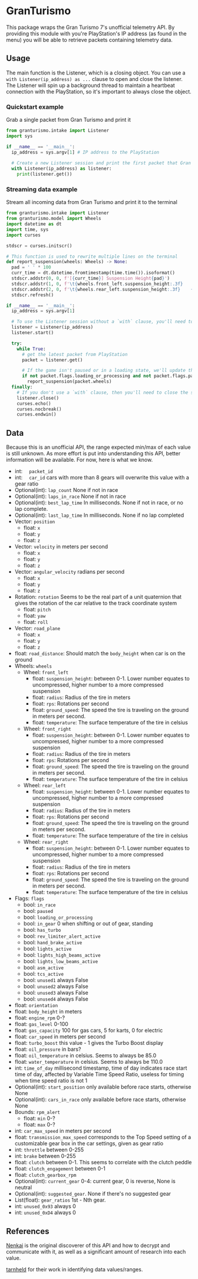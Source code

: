 # GranTurismo
This package wraps the Gran Turismo 7's unofficial telemetry API. By providing this module with you're PlayStation's IP address (as found in the menu) you will be able to retrieve packets containing telemetry data. 

## Usage
The main function is the Listener, which is a closing object. You can use a `with Listener(ip_address) as ...` clause to open and close the listener. 
The Listener will spin up a background thread to maintain a heartbeat connection with the PlayStation, so it's important to always close the object.

### Quickstart example
Grab a single packet from Gran Turismo and print it
```python
from granturismo.intake import Listener
import sys

if __name__ == '__main__':
  ip_address = sys.argv[1] # IP address to the PlayStation
  
  # Create a new Listener session and print the first packet that Gran Turismo sends.
  with Listener(ip_address) as listener:
    print(listener.get())
```

### Streaming data example
Stream all incoming data from Gran Turismo and print it to the terminal
```python
from granturismo.intake import Listener
from granturismo.model import Wheels
import datetime as dt
import time, sys
import curses

stdscr = curses.initscr()

# This function is used to rewrite multiple lines on the terminal
def report_suspension(wheels: Wheels) -> None:
  pad = ' ' * 100
  curr_time = dt.datetime.fromtimestamp(time.time()).isoformat()
  stdscr.addstr(0, 0, f'[{curr_time}] Suspension Height{pad}')
  stdscr.addstr(1, 0, f'\t{wheels.front_left.suspension_height:.3f}    {wheels.front_right.suspension_height:.3f}{pad}')
  stdscr.addstr(2, 0, f'\t{wheels.rear_left.suspension_height:.3f}    {wheels.rear_right.suspension_height:.3f}{pad}')
  stdscr.refresh()

if __name__ == '__main__':
  ip_address = sys.argv[1]

  # To use the Listener session without a `with` clause, you'll need to call the `.start()` function. 
  listener = Listener(ip_address)
  listener.start()

  try:
    while True:
      # get the latest packet from PlayStation
      packet = listener.get()

      # If the game isn't paused or in a loading state, we'll update the terminal with the latest suspension info.
      if not packet.flags.loading_or_processing and not packet.flags.paused:
        report_suspension(packet.wheels)
  finally:
    # If you don't use a `with` clause, then you'll need to close the session afterwords. Session will also successfully close with CTRL+C
    listener.close()
    curses.echo()
    curses.nocbreak()
    curses.endwin()
```

## Data
Because this is an unofficial API, the range expected min/max of each value is still unknown. As more effort is put into understanding this API, better information will be available. For now, here is what we know.
*  int: `  packet_id`
*  int: `  car_id` cars with more than 8 gears will overwrite this value with a gear ratio
*  Optional(int): `lap_count` None if not in race
*  Optional(int): `laps_in_race` None if not in race
*  Optional(int): `best_lap_time` In milliseconds. None if not in race, or no lap complete. 
*  Optional(int): `last_lap_time` In milliseconds. None if no lap completed
*  Vector: `position`
   * float: `x`
   * float: `y`
   * float: `z` 
*  Vector: `velocity` in meters per second
   * float: `x`
   * float: `y`
   * float: `z` 
*  Vector: `angular_velocity` radians per second
   * float: `x`
   * float: `y`
   * float: `z` 
*  Rotation: `rotation` Seems to be the real part of a unit quaternion that gives the rotation of the car relative to the track coordinate system
   * float: `pitch`
   * float: `yaw`
   * float: `roll` 
*  Vector: `road_plane`
   * float: `x`
   * float: `y`
   * float: `z` 
*  float: `road_distance`: Should match the `body_height` when car is on the ground
*  Wheels: `wheels`
   * Wheel: `front_left`
     * float: `suspension_height`: between 0-1. Lower number equates to uncompressed, higher number to a more compressed suspension
     * float: `radius`: Radius of the tire in meters 
     * float: `rps`: Rotations per second 
     * float: `ground_speed`: The speed the tire is traveling on the ground in meters per second. 
     * float: `temperature`: The surface temperature of the tire in celsius 
   * Wheel: `front_right`
       * float: `suspension_height`: between 0-1. Lower number equates to uncompressed, higher number to a more compressed suspension
       * float: `radius`: Radius of the tire in meters
       * float: `rps`: Rotations per second
       * float: `ground_speed`: The speed the tire is traveling on the ground in meters per second.
       * float: `temperature`: The surface temperature of the tire in celsius 
   * Wheel: `rear_left` 
       * float: `suspension_height`: between 0-1. Lower number equates to uncompressed, higher number to a more compressed suspension
       * float: `radius`: Radius of the tire in meters
       * float: `rps`: Rotations per second
       * float: `ground_speed`: The speed the tire is traveling on the ground in meters per second.
       * float: `temperature`: The surface temperature of the tire in celsius 
   * Wheel: `rear_right`
       * float: `suspension_height`: between 0-1. Lower number equates to uncompressed, higher number to a more compressed suspension
       * float: `radius`: Radius of the tire in meters
       * float: `rps`: Rotations per second
       * float: `ground_speed`: The speed the tire is traveling on the ground in meters per second.
       * float: `temperature`: The surface temperature of the tire in celsius 
*  Flags: `flags`
   * bool: `in_race`
   * bool: `paused` 
   * bool: `loading_or_processing` 
   * bool: `in_gear` 0 when shifting or out of gear, standing 
   * bool: `has_turbo` 
   * bool: `rev_limiter_alert_active` 
   * bool: `hand_brake_active` 
   * bool: `lights_active` 
   * bool: `lights_high_beams_active` 
   * bool: `lights_low_beams_active` 
   * bool: `asm_active` 
   * bool: `tcs_active` 
   * bool: `unused1` always False 
   * bool: `unused2` always False 
   * bool: `unused3` always False 
   * bool: `unused4` always False 
*  float: `orientation`
*  float: `body_height` in meters
*  float: `engine_rpm` 0-?
*  float: `gas_level` 0-100
*  float: `gas_capacity` 100 for gas cars, 5 for karts, 0 for electric
*  float: `car_speed` in meters per second
*  float: `turbo_boost` this value - 1 gives the Turbo Boost display
*  float: `oil_pressure` in bars?
*  float: `oil_temperature` in celsius. Seems to always be 85.0
*  float: `water_temperature` in celsius. Seems to always be 110.0
*  int: `time_of_day` millisecond timestamp, time of day indicates race start time of day, affected by Variable Time Speed Ratio, useless for timing when time speed ratio is not 1
*  Optional(int): `start_position` only available before race starts, otherwise None
*  Optional(int): `cars_in_race` only available before race starts, otherwise None
*  Bounds: `rpm_alert`
   * float: `min` 0-?
   * float: `max` 0-?
*  int:  `car_max_speed` in meters per second
*  float: `transmission_max_speed`	corresponds to the Top Speed setting of a customizable gear box in the car settings, given as gear ratio 
*  int: `throttle` between 0-255
*  int: `brake` between 0-255
*  float: `clutch` between 0-1. This seems to correlate with the clutch peddle
*  float: `clutch_engagement` between 0-1
*  float: `clutch_gearbox_rpm`
*  Optional(int): `current_gear` 0-4: current gear, 0 is reverse, None is neutral
*  Optional(int): `suggested_gear`. None if there's no suggested gear
*  List(float): `gear_ratios` 1st - Nth gear. 
*  int: `unused_0x93` always 0
*  int: `unused_0xD4` always 0

## References
[Nenkai](https://github.com/Nenkai) is the original discoverer of this API and how to decrypt and communicate with it, as well as a significant amount of research into each value.

[tarnheld](https://www.gtplanet.net/forum/threads/gt7-is-compatible-with-motion-rig.410728/page-4) for their work in identifying data values/ranges. 